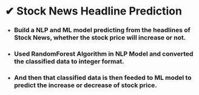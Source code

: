# ✔ Stock News Headline Prediction
- ### Build a NLP and ML model predicting from the headlines of Stock News, whether the stock price will increase or not.
- ### Used RandomForest Algorithm in NLP Model and converted the classified data to integer format.
- ### And then that classified data is then feeded to ML model to predict the increase or decrease of stock price. 